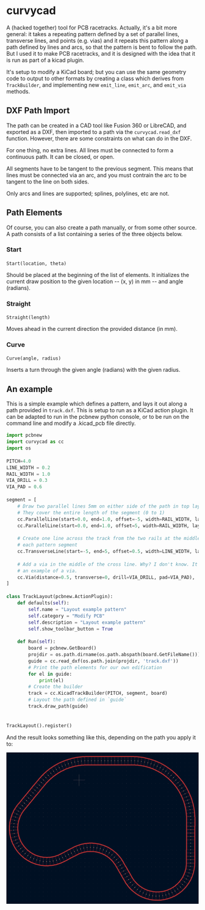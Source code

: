 curvycad
========

A (hacked together) tool for PCB racetracks. Actually, it's a bit more general: it takes a repeating
pattern defined by a set of parallel lines, transverse lines, and points (e.g. vias)
and it repeats this pattern along a path defined by lines and arcs, so that the
pattern is bent to follow the path. But I used it to make PCB racetracks, and it
is designed with the idea that it is run as part of a kicad plugin.

It's setup to modify a KiCad board; but you can use the same geometry code to
output to other formats by creating a class which derives from `TrackBuilder`,
and implementing new `emit_line`, `emit_arc`, and `emit_via` methods.

## DXF Path Import

The path can be created in a CAD tool like Fusion 360 or LibreCAD, and exported as a
DXF, then imported to a path via the `curvycad.read_dxf` function. However, there are
some constraints on what can do in the DXF.

For one thing, no extra lines. All lines must be connected to form a continuous path.
It can be closed, or open.

All segments have to be tangent to the previous segment. This means that lines must
be connected via an arc, and you must contrain the arc to be tangent to the line
on both sides.

Only arcs and lines are supported; splines, polylines, etc are not.

## Path Elements

Of course, you can also create a path manually, or from some other source. A
path consists of a list containing a series of the three objects below.

### Start

`Start(location, theta)`

Should be placed at the beginning of the list of elements. It initializes the
current draw position to the given location -- (x, y) in mm -- and angle (radians).

### Straight

`Straight(length)`

Moves ahead in the current direction the provided distance (in mm).

### Curve

`Curve(angle, radius)`

Inserts a turn through the given angle (radians) with the given radius.

## An example

This is a simple example which defines a pattern, and lays it out along a path provided
in `track.dxf`. This is setup to run as a KiCad action plugin. It can be adapted to
run in the pcbnew python console, or to be run on the command line and modify a .kicad_pcb
file directly.

```python
import pcbnew
import curvycad as cc
import os

PITCH=4.0
LINE_WIDTH = 0.2
RAIL_WIDTH = 1.0
VIA_DRILL = 0.3
VIA_PAD = 0.6

segment = [
    # Draw two parallel lines 5mm on either side of the path in top layer
    # They cover the entire length of the segment (0 to 1)
    cc.ParallelLine(start=0.0, end=1.0, offset=-5, width=RAIL_WIDTH, layer=pcbnew.F_Cu),
    cc.ParallelLine(start=0.0, end=1.0, offset=5, width=RAIL_WIDTH, layer=pcbnew.F_Cu),

    # Create one line across the track from the two rails at the middle (0.5) of
    # each pattern segment
    cc.TransverseLine(start=-5, end=5, offset=0.5, width=LINE_WIDTH, layer=pcbnew.F_Cu),

    # Add a via in the middle of the cross line. Why? I don't know. It's just
    # an example of a via.
    cc.Via(distance=0.5, transverse=0, drill=VIA_DRILL, pad=VIA_PAD),
]

class TrackLayout(pcbnew.ActionPlugin):
    def defaults(self):
        self.name = "Layout example pattern"
        self.category = "Modify PCB"
        self.description = "Layout example pattern"
        self.show_toolbar_button = True

    def Run(self):
        board = pcbnew.GetBoard()
        projdir = os.path.dirname(os.path.abspath(board.GetFileName()))
        guide = cc.read_dxf(os.path.join(projdir, 'track.dxf'))
        # Print the path elements for our own edification
        for el in guide:
            print(el)
        # Create the builder
        track = cc.KicadTrackBuilder(PITCH, segment, board)
        # Layout the path defined in `guide`
        track.draw_path(guide)


TrackLayout().register()
```

And the result looks something like this, depending on the path you apply it to:


![Example Result](/docs/track_example_kicad.png?raw=true "Example rendered in kicad")
